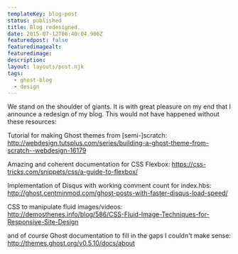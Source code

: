 ```yaml
---
templateKey: blog-post
status: published
title: Blog redesigned.
date: 2015-07-12T06:40:04.906Z
featuredpost: false
featuredimagealt:
featuredimage:
description:
layout: layouts/post.njk
tags:
  - ghost-blog
  - design
---
```

We stand on the shoulder of giants. It is with great pleasure on my end that I announce a redesign of my blog. This would not have happened without these resources:


Tutorial for making Ghost themes from [semi-]scratch:
http://webdesign.tutsplus.com/series/building-a-ghost-theme-from-scratch--webdesign-16179

Amazing and coherent documentation for CSS Flexbox:
https://css-tricks.com/snippets/css/a-guide-to-flexbox/

Implementation of Disqus with working comment count for index.hbs:
http://ghost.centminmod.com/ghost-posts-with-faster-disqus-load-speed/

CSS to manipulate fluid images/videos:
http://demosthenes.info/blog/586/CSS-Fluid-Image-Techniques-for-Responsive-Site-Design

and of course Ghost documentation to fill in the gaps I couldn't make sense:
http://themes.ghost.org/v0.5.10/docs/about
